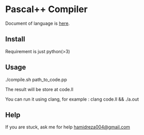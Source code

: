 # Pascal++ Compiler 

Document of language is [here](http://ce.sharif.edu/courses/98-99/1/ce414-1/resources/root/Project/Compiler_Project_Description_2.pdf).

## Install

Requirement is just python(>3) 

## Usage

./compile.sh path_to_code.pp

The result will be store at code.ll

You can run it using clang, for example : clang code.ll && ./a.out

## Help

If you are stuck, ask me for help hamidreza004@gmail.com
